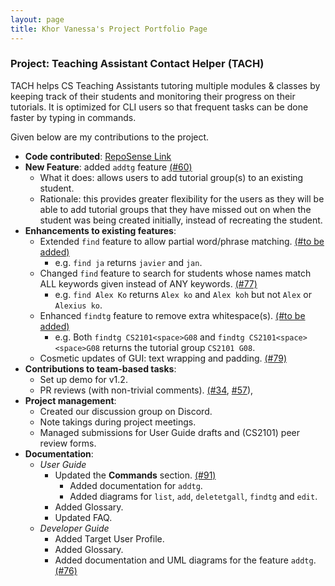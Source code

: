 ```yaml
---
layout: page
title: Khor Vanessa's Project Portfolio Page
---
```


### Project: Teaching Assistant Contact Helper (TACH)

TACH helps CS Teaching Assistants tutoring multiple modules & classes by keeping track of their students and monitoring their progress on their tutorials. It is optimized for CLI users so that frequent tasks can be done faster by typing in commands.

Given below are my contributions to the project.

* **Code contributed**: [RepoSense Link](https://nus-cs2103-ay2122s2.github.io/tp-dashboard/?search=vanessaxuuan&breakdown=true&sort=groupTitle&sortWithin=title&since=2022-02-18&timeframe=commit&mergegroup=&groupSelect=groupByRepos&checkedFileTypes=docs~functional-code~test-code~other)
* **New Feature**: added `addtg` feature [(#60)](https://github.com/AY2122S2-CS2103T-W15-3/tp/pull/60)
  - What it does: allows users to add tutorial group(s) to an existing student.
  - Rationale: this provides greater flexibility for the users as they will be able to add tutorial groups that they have missed out on when the student was being created initially, instead of recreating the student.
* **Enhancements to existing features**:
  - Extended `find` feature to allow partial word/phrase matching. [(#to be added)]()
    - e.g. `find ja` returns `javier` and `jan`.
  - Changed `find` feature to search for students whose names match ALL keywords given instead of ANY keywords. [(#77)](https://github.com/AY2122S2-CS2103T-W15-3/tp/pull/77)
    - e.g. `find Alex Ko` returns `Alex ko` and `Alex koh` but not `Alex` or `Alexius ko`.
  - Enhanced `findtg` feature to remove extra whitespace(s). [(#to be added)]()
    - e.g. Both `findtg CS2101<space>G08` and `findtg CS2101<space><space>G08` returns the tutorial group `CS2101 G08`.
  - Cosmetic updates of GUI: text wrapping and padding. [(#79)](https://github.com/AY2122S2-CS2103T-W15-3/tp/pull/79)
* **Contributions to team-based tasks**:
    - Set up demo for v1.2.
    - PR reviews (with non-trivial comments). [(#34](https://github.com/AY2122S2-CS2103T-W15-3/tp/pull/34), [#57](https://github.com/AY2122S2-CS2103T-W15-3/tp/pull/57)), 
* **Project management**:
  - Created our discussion group on Discord.
  - Note takings during project meetings.
  - Managed submissions for User Guide drafts and (CS2101) peer review forms.
* **Documentation**:
  * *User Guide*
    * Updated the **Commands** section. [(#91)](https://github.com/AY2122S2-CS2103T-W15-3/tp/pull/91/files)
      * Added documentation for `addtg`.
      * Added diagrams for `list`, `add`, `deletetgall`, `findtg` and `edit`.
    * Added Glossary.
    * Updated FAQ. 
  * *Developer Guide*
    * Added Target User Profile.
    * Added Glossary.
    * Added documentation and UML diagrams for the feature `addtg`. [(#76)](https://github.com/AY2122S2-CS2103T-W15-3/tp/pull/76)
